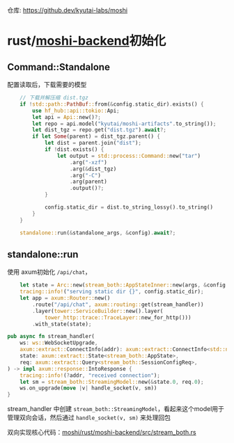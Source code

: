 仓库: https://github.dev/kyutai-labs/moshi

# rust/[moshi-backend](https://github.com/kyutai-labs/moshi/tree/main/rust/moshi-backend)初始化
## Command::Standalone

配置读取后，下载需要的模型
```rust
	// 下载并解压缩 dist.tgz
	if !std::path::PathBuf::from(&config.static_dir).exists() {
		use hf_hub::api::tokio::Api;
		let api = Api::new()?;
		let repo = api.model("kyutai/moshi-artifacts".to_string());
		let dist_tgz = repo.get("dist.tgz").await?;
		if let Some(parent) = dist_tgz.parent() {
			let dist = parent.join("dist");
			if !dist.exists() {
				let output = std::process::Command::new("tar")
					.arg("-xzf")
					.arg(&dist_tgz)
					.arg("-C")
					.arg(parent)
					.output()?;
			}

			config.static_dir = dist.to_string_lossy().to_string()
		}
	}

	standalone::run(&standalone_args, &config).await?;
```

## standalone::run

使用 axum初始化 `/api/chat`，

```rust
    let state = Arc::new(stream_both::AppStateInner::new(args, &config.stream)?);
    tracing::info!("serving static dir {}", config.static_dir);
    let app = axum::Router::new()
        .route("/api/chat", axum::routing::get(stream_handler))
        .layer(tower::ServiceBuilder::new().layer(
	        tower_http::trace::TraceLayer::new_for_http()))
        .with_state(state);

pub async fn stream_handler(
    ws: ws::WebSocketUpgrade,
    axum::extract::ConnectInfo(addr): axum::extract::ConnectInfo<std::net::SocketAddr>,
    state: axum::extract::State<stream_both::AppState>,
    req: axum::extract::Query<stream_both::SessionConfigReq>,
) -> impl axum::response::IntoResponse {
    tracing::info!(?addr, "received connection");
    let sm = stream_both::StreamingModel::new(&state.0, req.0);
    ws.on_upgrade(move |v| handle_socket(v, sm))
}
```

stream_handler 中创建 `stream_both::StreamingModel`，看起来这个model用于管理双向会话，然后通过 `handle_socket(v, sm)` 来处理回包

双向实现核心代码：[moshi/rust/moshi-backend/src/stream_both.rs](https://github.com/kyutai-labs/moshi/blob/main/rust/moshi-backend/src/stream_both.rs)